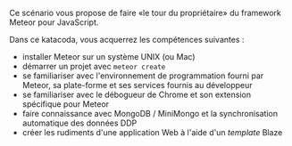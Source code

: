 Ce scénario vous propose de faire «le tour du propriétaire» du
framework Meteor pour JavaScript.

Dans ce katacoda, vous acquerrez les compétences suivantes :
- installer Meteor sur un système UNIX (ou Mac)
- démarrer un projet avec `meteor create`
- se familiariser avec l'environnement de programmation fourni par Meteor, sa plate-forme et ses services fournis au développeur
- se familiariser avec le débogueur de Chrome et son extension spécifique pour Meteor
- faire connaissance avec MongoDB / MiniMongo et la synchronisation automatique des données DDP
- créer les rudiments d'une application Web à l'aide d'un *template* Blaze
